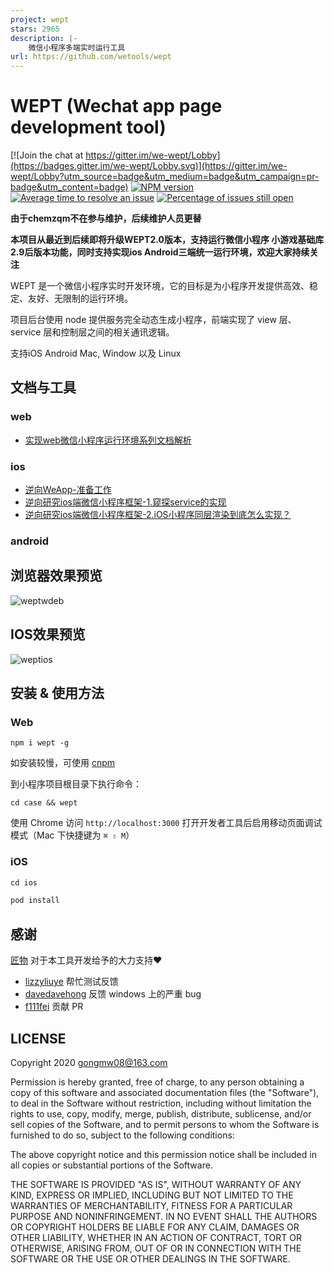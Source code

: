 ```yaml
---
project: wept
stars: 2965
description: |-
    微信小程序多端实时运行工具
url: https://github.com/wetools/wept
---
```


# WEPT (Wechat app page development tool)

[![Join the chat at https://gitter.im/we-wept/Lobby](https://badges.gitter.im/we-wept/Lobby.svg)](https://gitter.im/we-wept/Lobby?utm_source=badge&utm_medium=badge&utm_campaign=pr-badge&utm_content=badge)
[![NPM version](https://img.shields.io/npm/v/wept.svg)](https://www.npmjs.com/package/wept)
[![Average time to resolve an issue](http://isitmaintained.com/badge/resolution/chemzqm/wept.svg)](http://isitmaintained.com/project/chemzqm/wept "Average time to resolve an issue")
[![Percentage of issues still open](http://isitmaintained.com/badge/open/chemzqm/wept.svg)](http://isitmaintained.com/project/chemzqm/wept "Percentage of issues still open")

**由于chemzqm不在参与维护，后续维护人员更替**

**本项目从最近到后续即将升级WEPT2.0版本，支持运行微信小程序 小游戏基础库2.9后版本功能，同时支持实现ios Android三端统一运行环境，欢迎大家持续关注**



WEPT 是一个微信小程序实时开发环境，它的目标是为小程序开发提供高效、稳定、友好、无限制的运行环境。

项目后台使用 node 提供服务完全动态生成小程序，前端实现了 view 层、service 层和控制层之间的相关通讯逻辑。

支持iOS Android Mac, Window 以及 Linux 

## 文档与工具
### web
+ [实现web微信小程序运行环境系列文档解析](https://github.com/gongmw/blog/issues)

### ios
+ [逆向WeApp-准备工作](https://github.com/wetools/wept/blob/master/docs/ios/逆向WeApp准备工作.md)
+ [逆向研究ios端微信小程序框架-1.窥探service的实现](https://github.com/lionvoom/WeAppCrack)
+ [逆向研究ios端微信小程序框架-2.iOS小程序同层渲染到底怎么实现？](https://github.com/lionvoom/WeAppTongCeng) 
### android


## 浏览器效果预览
![weptwdeb](https://applet-doc.oss-cn-zhangjiakou.aliyuncs.com/jingo/weptweb.gif)



## IOS效果预览

![weptios](https://applet-doc.oss-cn-zhangjiakou.aliyuncs.com/jingo/weptios.gif)

## 安装 & 使用方法
### Web

    npm i wept -g

如安装较慢，可使用 [cnpm](http://npm.taobao.org/)

到小程序项目根目录下执行命令：

    cd case && wept

使用 Chrome 访问 `http://localhost:3000` 打开开发者工具后启用移动页面调试模式（Mac 下快捷键为 `⌘ ⇧ M`）


### iOS
```js
cd ios
```

```js
pod install
```

## 感谢

[匠物](https://www.jiangwoo.com/) 对于本工具开发给予的大力支持❤️

* [lizzyliuye](https://github.com/lizzyliuye) 帮忙测试反馈
* [davedavehong](https://github.com/davedavehong) 反馈 windows 上的严重 bug
* [f111fei](https://github.com/f111fei) 贡献 PR

## LICENSE

Copyright 2020 gongmw08@163.com

Permission is hereby granted, free of charge, to any person obtaining
a copy of this software and associated documentation files (the "Software"),
to deal in the Software without restriction, including without limitation
the rights to use, copy, modify, merge, publish, distribute, sublicense,
and/or sell copies of the Software, and to permit persons to whom the
Software is furnished to do so, subject to the following conditions:

The above copyright notice and this permission notice shall be included
in all copies or substantial portions of the Software.

THE SOFTWARE IS PROVIDED "AS IS", WITHOUT WARRANTY OF ANY KIND,
EXPRESS OR IMPLIED, INCLUDING BUT NOT LIMITED TO THE WARRANTIES
OF MERCHANTABILITY, FITNESS FOR A PARTICULAR PURPOSE AND NONINFRINGEMENT.
IN NO EVENT SHALL THE AUTHORS OR COPYRIGHT HOLDERS BE LIABLE FOR ANY CLAIM,
DAMAGES OR OTHER LIABILITY, WHETHER IN AN ACTION OF CONTRACT,
TORT OR OTHERWISE, ARISING FROM, OUT OF OR IN CONNECTION WITH THE SOFTWARE
OR THE USE OR OTHER DEALINGS IN THE SOFTWARE.

